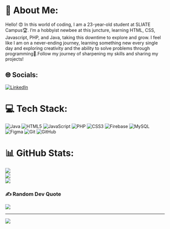 # 💫 About Me:
Hello! 😍 In this world of coding, I am a 23-year-old student at SLIATE Campus🏆. I’m a hobbyist newbee at this juncture, learning HTML, CSS, Javascript, PHP, and Java, taking this downtime to explore and grow. I feel like I am on a never-ending journey, learning something new every single day and exploring creativity and the ability to solve problems through programming🎉.Follow my journey of sharpening my skills and sharing my projects!


## 🌐 Socials:
[![LinkedIn](https://img.shields.io/badge/LinkedIn-%230077B5.svg?logo=linkedin&logoColor=white)](https://linkedin.com/in/nimesh-lak-sri) 

# 💻 Tech Stack:
![Java](https://img.shields.io/badge/java-%23ED8B00.svg?style=for-the-badge&logo=openjdk&logoColor=white) ![HTML5](https://img.shields.io/badge/html5-%23E34F26.svg?style=for-the-badge&logo=html5&logoColor=white) ![JavaScript](https://img.shields.io/badge/javascript-%23323330.svg?style=for-the-badge&logo=javascript&logoColor=%23F7DF1E) ![PHP](https://img.shields.io/badge/php-%23777BB4.svg?style=for-the-badge&logo=php&logoColor=white) ![CSS3](https://img.shields.io/badge/css3-%231572B6.svg?style=for-the-badge&logo=css3&logoColor=white) ![Firebase](https://img.shields.io/badge/firebase-%23039BE5.svg?style=for-the-badge&logo=firebase) ![MySQL](https://img.shields.io/badge/mysql-4479A1.svg?style=for-the-badge&logo=mysql&logoColor=white) ![Figma](https://img.shields.io/badge/figma-%23F24E1E.svg?style=for-the-badge&logo=figma&logoColor=white) ![Git](https://img.shields.io/badge/git-%23F05033.svg?style=for-the-badge&logo=git&logoColor=white) ![GitHub](https://img.shields.io/badge/github-%23121011.svg?style=for-the-badge&logo=github&logoColor=white)
# 📊 GitHub Stats:
![](https://github-readme-stats.vercel.app/api?username=NIMESHLAKSRI&theme=dark&hide_border=false&include_all_commits=false&count_private=false)<br/>
![](https://github-readme-streak-stats.herokuapp.com/?user=NIMESHLAKSRI&theme=dark&hide_border=false)<br/>
![](https://github-readme-stats.vercel.app/api/top-langs/?username=NIMESHLAKSRI&theme=dark&hide_border=false&include_all_commits=false&count_private=false&layout=compact)

### ✍️ Random Dev Quote
![](https://quotes-github-readme.vercel.app/api?type=horizontal&theme=radical)

---
[![](https://visitcount.itsvg.in/api?id=NIMESHLAKSRI&icon=0&color=0)](https://visitcount.itsvg.in)

<!-- Proudly created with GPRM ( https://gprm.itsvg.in ) -->
